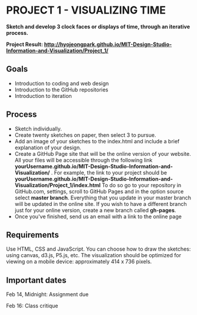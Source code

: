 # PROJECT 1 - VISUALIZING TIME

**Sketch and develop 3 clock faces or displays of time, through an iterative process.**

**Project Result: http://hyojeongpark.github.io/MIT-Design-Studio-Information-and-Visualization/Project_1/**

## Goals

- Introduction to coding and web design 
- Introduction to the GitHub repositories
- Introduction to iteration

## Process

- Sketch individually.
- Create twenty sketches on paper, then select 3 to pursue. 
- Add an image of your sketches to the index.html and include a brief explanation of your design.
- Create a GitHub Page site that will be the online version of your website. All your files will be accessible through the following link **yourUsername.github.io/MIT-Design-Studio-Information-and-Visualization/** . For example, the link to your project should be **yourUsername.github.io/MIT-Design-Studio-Information-and-Visualization/Project_1/index.html** 
To do so go to your repository in GitHub.com, settings, scroll to GitHub Pages and in the option source select **master branch**. Everything that you update in your master branch will be updated in the online site. If you wish to have a different branch just for your online version, create a new branch called **gh-pages**.
- Once you've finished, send us an email with a link to the online page

## Requirements

Use HTML, CSS and JavaScript. You can choose how to draw the sketches: using canvas, d3.js, P5.js, etc.
The visualization should be optimized for viewing on a mobile device: approximately 414 x 736 pixels.

## Important dates

Feb 14, Midnight: Assignment due

Feb 16: Class critique




